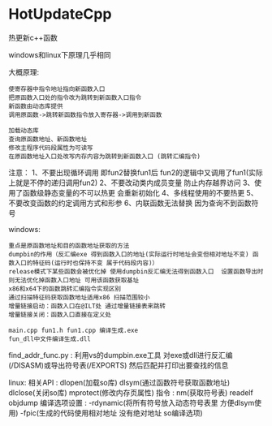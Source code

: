 # HotUpdateCpp

热更新c++函数

windows和linux下原理几乎相同

大概原理:

	使寄存器中指令地址指向新函数入口
	把原函数入口处的指令改为跳转到新函数入口指令
	新函数由动态库提供
	调用原函数->跳转新函数指令放入寄存器->调用到新函数
	
	加载动态库
	查询原函数地址、新函数地址
	修改主程序代码段属性为可读写
	在原函数地址入口处改写内存内容为跳转到新函数入口 (跳转汇编指令)

注意：
	1、不要出现循环调用  即fun2替换fun1后 fun2的逻辑中又调用了fun1(实际上就是不停的递归调用fun2)
	2、不要改动类内成员变量 防止内存越界访问
	3、使用了函数级静态变量的不可以热更 会重新初始化
	4、多线程使用的不要热更
	5、不要改变函数的约定调用方式和形参
	6、内联函数无法替换 因为查询不到函数符号

windows:

	重点是原函数地址和目的函数地址获取的方法
	dumpbin的作用（反汇编exe 得到函数入口的地址(实际运行时地址会变但相对地址不变) 函数入口的特征码(运行时也保持不变 属于代码段内容)）
	release模式下某些函数会被优化掉 使用dumpbin反汇编无法得到函数入口  设置函数导出时则无法优化掉函数入口地址 可用该函数获取基址
	x86和x64下的函数跳转汇编指令实现区别
	通过扫描特征码获取函数地址适用x86 扫描范围较小
	增量链接启动：函数入口在@ILT处 通过增量链接表来跳转
	增量链接关闭：函数入口直接在定义处
	
	main.cpp fun1.h fun1.cpp 编译生成.exe
	fun_dll中文件编译生成.dll

find_addr_func.py : 利用vs的dumpbin.exe工具 对exe或dll进行反汇编(/DISASM)或导出符号表(/EXPORTS) 然后匹配并打印出要查找的信息

linux:
	相关API : dlopen(加载so库) dlsym(通过函数符号获取函数地址) dlclose(关闭so库) mprotect(修改内存页属性)
	指令 : nm(获取符号表)  readelf   objdump
	编译选项设置 : -rdynamic(将所有符号放入动态符号表里 方便dlsym使用)  -fpic(生成的代码使用相对地址 没有绝对地址 so编译选项)
